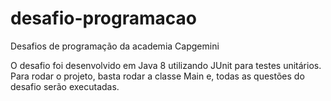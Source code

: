 # desafio-programacao
Desafios de programação da academia Capgemini

O desafio foi desenvolvido em Java 8 utilizando JUnit para testes unitários.
Para rodar o projeto, basta rodar a  classe Main e, todas as questões do desafio serão executadas.